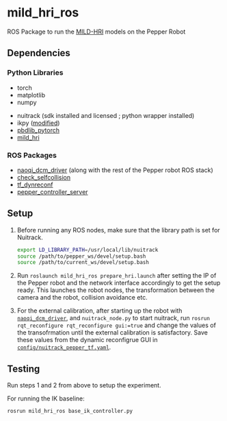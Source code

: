 # mild_hri_ros

ROS Package to run the [MILD-HRI](https://sites.google.com/view/mild-hri) models on the Pepper Robot

## Dependencies

### Python Libraries

- torch
- matplotlib
- numpy
<!-- - qi (libqi ; libqi-python) [Installation Instructions](https://gist.github.com/souljaboy764/beadea15ecaf9a2cde18420e1da04871) -->
- nuitrack (sdk installed and licensed ; python wrapper installed)
- ikpy ([modified](https://github.com/souljaboy764/ikpy))
- [pbdlib_pytorch](https://git.ias.informatik.tu-darmstadt.de/prasad/pbdlib-torch)
- [mild_hri](https://git.ias.informatik.tu-darmstadt.de/prasad/mild_hri)

### ROS Packages

- [naoqi_dcm_driver](https://github.com/souljaboy764/naoqi_dcm_driver) (along with the rest of the Pepper robot ROS stack)
- [check_selfcollision](https://github.com/souljaboy764/check_selfcollision)
- [tf_dynreconf](https://github.com/souljaboy764/tf_dynreconf)
- [pepper_controller_server](https://github.com/souljaboy764/pepper_controller_server)

## Setup

1. Before running any ROS nodes, make sure that the library path is set for Nuitrack.

    ```bash
    export LD_LIBRARY_PATH=/usr/local/lib/nuitrack
    source /path/to/pepper_ws/devel/setup.bash
    source /path/to/current_ws/devel/setup.bash
    ```

2. Run `roslaunch mild_hri_ros prepare_hri.launch` after setting the IP of the Pepper robot and the network interface accordingly to get the setup ready. This launches the robot nodes, the transformation between the camera and the robot, collision avoidance etc.

3. For the external calibration, after starting up the robot with [`naoqi_dcm_driver`](https://github.com/souljaboy764/naoqi_dcm_driver), and `nuitrack_node.py` to start nuitrack, run `rosrun rqt_reconfigure rqt_reconfigure gui:=true` and change the values of the transofrmation until the external calibration is satisfactory. Save these values from the dynamic reconfigrue GUI in [`config/nuitrack_pepper_tf.yaml`](config/nuitrack_pepper_tf.yaml).

## Testing

Run steps 1 and 2 from above to setup the experiment.

For running the IK baseline:

```bash
rosrun mild_hri_ros base_ik_controller.py
```

